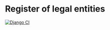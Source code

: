 # Register of legal entities
[![Django CI](https://github.com/nabrezie/backend/actions/workflows/django.yml/badge.svg)](https://github.com/nabrezie/backend/actions/workflows/django.yml)<p>

